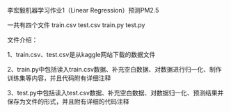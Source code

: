 李宏毅机器学习作业1（Linear Regression）预测PM2.5

一共有四个文件 train.csv test.csv train.py test.py 

文件介绍：


1、train.csv、test.csv是从kaggle网站下载的数据文件


2、train.py中包括读入train.csv数据、补充空白数据、对数据进行归一化、制作训练集等内容，并且代码附有详细注释


3、test.py中包括读入test.csv数据、补充空白数据、对数据归一化、预测结果并保存为文件的形式，并且附有详细的代码注释
